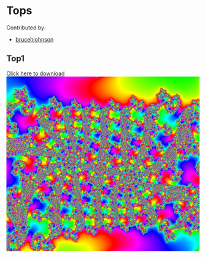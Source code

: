 # Tops

Contributed by:

- [brucehjohnson](https://github.com/brucehjohnson)

## Top1

<a href="Top1.mandart" download="Top1.mandart">Click here to download</a><br>
!["Top1"](Top1.png)
